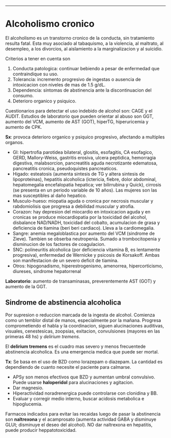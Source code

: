 - - -
# Alcoholismo cronico

El alcoholismo es un transtorno cronico de la conducta, sin tratamiento resulta fatal. Esta muy asociado al tabaquismo, a la violencia, al maltrato, al desempleo, a los divorcios, al aislamiento a la marginalizacion y al suicidio.

Criterios a tener en cuenta son

1. Conducta patologica: continuar bebiendo a pesar de enfermedad que contraindique su uso.
2. Tolerancia: incremento progresivo de ingestas o ausencia de intoxicacion con niveles de mas de 1.5 g/dL.
3. Dependencia: sintomas de abstinencia ante la discontinuacion del consumo.
4. Deterioro organico y psiquico.

Cuestionarios para detectar el uso indebido de alcohol son: CAGE y el AUDIT. Estudios de laboratorio que pueden orientar al abuso son GGT, aumento del VCM, aumento de AST (GOT), hiperTG, hiperuricemia y aumento de CPK.

**Sx**: provoca deterioro organico y psiquico progresivo, afectando a multiples organos.

- GI: hipertrofia parotidea bilateral, glositis, esofagitis, CA esofagico, GERD, Mallory-Weiss, gastritis erosiva, ulcera peptidica, hemorragia digestiva, malabsorcion, pancreatitis aguda necrotizante edematosa, pancreatitis cronica, pseudoquistes pancreaticos.
- Higado: esteatosis (aumenta sintesis de TG y altera sintesis de lipoproteinas), hepatitis alcoholica (ictericia, fiebre, dolor abdominal, hepatomegalia encefalopatia hepatica; ver bilirrubina y Quick), cirrosis (se presenta en un periodo variable de 10 años). Las mujeres son las mas susceptibles al daño hepatico.
- Musculo-hueso: miopatia aguda o cronica por necrosis muscular y rabdomiolisis que progresa a debilidad muscular y atrofia.
- Corazon: hay depresion del miocardio en intoxicacion aguda y en cronicas se produce miocardiopatia por la toxicidad del alcohol, disbalance NAD/NADH, toxicidad del cobalto, acumulacion de grasa y deficiencia de tiamina (beri beri cardiaco). Lleva a la cardiomegalia.
- Sangre: anemia megaloblastica por aumento del VCM (sindrome de Zieve). Tambien se obserba neutropenia. Sumado a trombocitopenia y disminucion de los factores de coagulacion.
- SNC: polineuritis alcoholica (por deficiencia vitamina B, es lentamente progresiva), enfermedad de Wernicke y psicosis de Korsakoff. Ambas son manifestacion de un severo deficit de tiamina.
- Otros: hipogonadismo, hiperestrogenismo, amenorrea, hipercorticismo, diureses, sindrome hepatorrenal

**Laboratorio**: aumento de transaminasas, preverentemente AST (GOT) y aumento de la GGT.

## Sindrome de abstinencia alcoholica

Por supresion o reduccion marcada de la ingesta de alcohol. Comienza como un temblor distal de manos, especialmente por la mañana. Progresa comprometiendo el habla y la coordinacion, siguen alucinaciones auditivas, visuales, cenestesicas, zoopsias, exitacion, convulsiones (mayores en las primeras 48 hs) y *delirium tremens*.

El **delirium tremens** es el cuadro mas severo y menos frecuentede abstinencia alcoholica. Es una emergencia medica que puede ser mortal.

**Tx**: Se basa en el uso de BZD como lorazepam o diazepam. La cantidad es dependiendo de cuanto necesite el paciente para calmarse.

- APSy son menos efectivos que BZD y aumentan umbral convulsivo. Puede usarse **haloperidol** para alucinaciones y agitacion.
- Dar magnesio.
- Hiperactividad noradrenergica puede controlarse con clonidina y BB.
- Evaluar y corregir medio interno, buscar acidosis metabolica e hipoglucemia.

Farmacos indicados para evitar las recaidas luego de pasar la abstinencia son **naltrexona** y el acamprosato (aumenta actividad GABA y disminuye GLUt; disminuye el deseo del alcohol). NO dar naltrexona en hepatitis, puede producir heppatotoxicidad.
